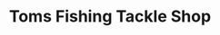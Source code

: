 ---
title: "Toms Fishing Tackle Shop"
address: "Tom's Fishing Tackle Shop, 31a Ardlough Road, Drumahoe, Derry, BT47 5SP"
tel: "+44 (0)28 7134 6265"
county: "Derry"
category: "Tackle Shops"
type: "Content"
lat: "54.9918098449707"
lng: "-7.320168972015381"
---